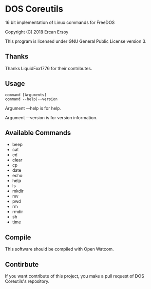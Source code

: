 # DOS Coreutils

16 bit implementation of Linux commands for FreeDOS

Copyright (C) 2018 Ercan Ersoy

This program is licensed under GNU General Public License version 3.

## Thanks

  Thanks LiquidFox1776 for their contributes.

## Usage

    command [Arguments]
    command --help|--version

Argument --help is for help.

Argument --version is for version information.

## Available Commands

  * beep
  * cat
  * cd
  * clear
  * cp
  * date
  * echo
  * help
  * ls
  * mkdir
  * mv
  * pwd
  * rm
  * rmdir
  * sh
  * time

## Compile

This software should be compiled with Open Watcom.

## Contirbute

If you want contribute of this project, you make a pull request of DOS Coreutils's repository.
